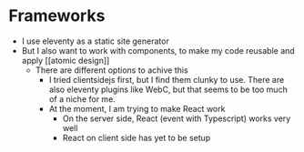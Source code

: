 # Frameworks

- I use eleventy as a static site generator
- But I also want to work with components, to make my code reusable and apply [[atomic design]]
  - There are different options to achive this
    - I tried clientsidejs first, but I find them clunky to use. There are also eleventy plugins like WebC, but that seems to be too much of a niche for me.
    - At the moment, I am trying to make React work
      - On the server side, React (event with Typescript) works very well
      - React on client side has yet to be setup
